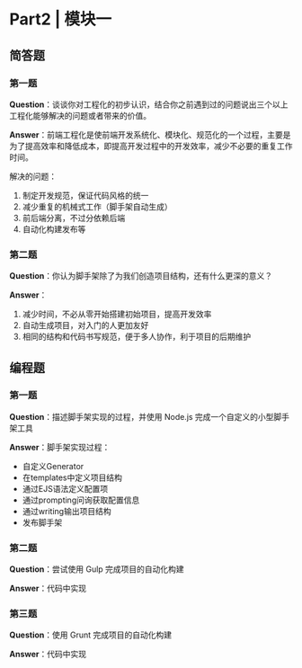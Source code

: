 # Part2 | 模块一

## 简答题

### 第一题

**Question**：谈谈你对工程化的初步认识，结合你之前遇到过的问题说出三个以上工程化能够解决的问题或者带来的价值。

**Answer**：前端工程化是使前端开发系统化、模块化、规范化的一个过程，主要是为了提高效率和降低成本，即提高开发过程中的开发效率，减少不必要的重复工作时间。

解决的问题：

1. 制定开发规范，保证代码风格的统一
2. 减少重复的机械式工作（脚手架自动生成）
3. 前后端分离，不过分依赖后端
4. 自动化构建发布等

### 第二题

**Question**：你认为脚手架除了为我们创造项目结构，还有什么更深的意义？

**Answer**：

1. 减少时间，不必从零开始搭建初始项目，提高开发效率
2. 自动生成项目，对入门的人更加友好
3. 相同的结构和代码书写规范，便于多人协作，利于项目的后期维护

## 编程题

### 第一题

**Question**：描述脚手架实现的过程，并使用 Node.js 完成一个自定义的小型脚手架工具

**Answer**：脚手架实现过程：

- 自定义Generator
- 在templates中定义项目结构
- 通过EJS语法定义配置项
- 通过prompting问询获取配置信息
- 通过writing输出项目结构
- 发布脚手架

### 第二题

**Question**：尝试使用 Gulp 完成项目的自动化构建

**Answer**：代码中实现

### 第三题

**Question**：使用 Grunt 完成项目的自动化构建

**Answer**：代码中实现
